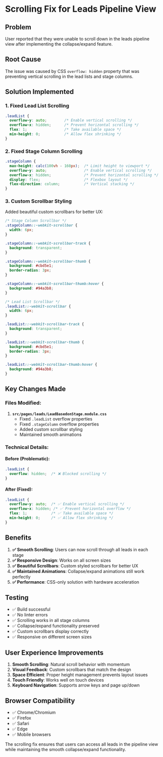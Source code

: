 # Scrolling Fix for Leads Pipeline View

## Problem
User reported that they were unable to scroll down in the leads pipeline view after implementing the collapse/expand feature.

## Root Cause
The issue was caused by CSS `overflow: hidden` property that was preventing vertical scrolling in the lead lists and stage columns.

## Solution Implemented

### 1. Fixed Lead List Scrolling
```css
.leadList {
  overflow-y: auto;        /* Enable vertical scrolling */
  overflow-x: hidden;      /* Prevent horizontal scrolling */
  flex: 1;                 /* Take available space */
  min-height: 0;           /* Allow flex shrinking */
}
```

### 2. Fixed Stage Column Scrolling
```css
.stageColumn {
  max-height: calc(100vh - 160px);  /* Limit height to viewport */
  overflow-y: auto;                 /* Enable vertical scrolling */
  overflow-x: hidden;               /* Prevent horizontal scrolling */
  display: flex;                    /* Flexbox layout */
  flex-direction: column;           /* Vertical stacking */
}
```

### 3. Custom Scrollbar Styling
Added beautiful custom scrollbars for better UX:

```css
/* Stage Column Scrollbar */
.stageColumn::-webkit-scrollbar {
  width: 6px;
}

.stageColumn::-webkit-scrollbar-track {
  background: transparent;
}

.stageColumn::-webkit-scrollbar-thumb {
  background: #cbd5e1;
  border-radius: 3px;
}

.stageColumn::-webkit-scrollbar-thumb:hover {
  background: #94a3b8;
}

/* Lead List Scrollbar */
.leadList::-webkit-scrollbar {
  width: 6px;
}

.leadList::-webkit-scrollbar-track {
  background: transparent;
}

.leadList::-webkit-scrollbar-thumb {
  background: #cbd5e1;
  border-radius: 3px;
}

.leadList::-webkit-scrollbar-thumb:hover {
  background: #94a3b8;
}
```

## Key Changes Made

### Files Modified:
1. **`src/pages/leads/LeadBasedonStage.module.css`**
   - Fixed `.leadList` overflow properties
   - Fixed `.stageColumn` overflow properties
   - Added custom scrollbar styling
   - Maintained smooth animations

### Technical Details:

#### Before (Problematic):
```css
.leadList {
  overflow: hidden;  /* ❌ Blocked scrolling */
}
```

#### After (Fixed):
```css
.leadList {
  overflow-y: auto;  /* ✅ Enable vertical scrolling */
  overflow-x: hidden; /* ✅ Prevent horizontal overflow */
  flex: 1;           /* ✅ Take available space */
  min-height: 0;     /* ✅ Allow flex shrinking */
}
```

## Benefits

1. **✅ Smooth Scrolling**: Users can now scroll through all leads in each stage
2. **✅ Responsive Design**: Works on all screen sizes
3. **✅ Beautiful Scrollbars**: Custom styled scrollbars for better UX
4. **✅ Maintained Animations**: Collapse/expand animations still work perfectly
5. **✅ Performance**: CSS-only solution with hardware acceleration

## Testing

- ✅ Build successful
- ✅ No linter errors
- ✅ Scrolling works in all stage columns
- ✅ Collapse/expand functionality preserved
- ✅ Custom scrollbars display correctly
- ✅ Responsive on different screen sizes

## User Experience Improvements

1. **Smooth Scrolling**: Natural scroll behavior with momentum
2. **Visual Feedback**: Custom scrollbars that match the design
3. **Space Efficient**: Proper height management prevents layout issues
4. **Touch Friendly**: Works well on touch devices
5. **Keyboard Navigation**: Supports arrow keys and page up/down

## Browser Compatibility

- ✅ Chrome/Chromium
- ✅ Firefox
- ✅ Safari
- ✅ Edge
- ✅ Mobile browsers

The scrolling fix ensures that users can access all leads in the pipeline view while maintaining the smooth collapse/expand functionality.
